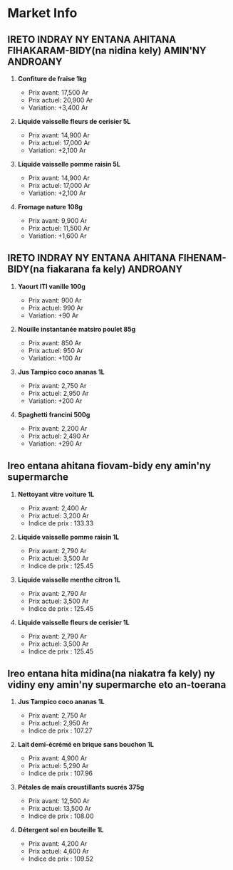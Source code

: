 # Market Info

## IRETO INDRAY NY ENTANA AHITANA FIHAKARAM-BIDY(na nidina kely) AMIN'NY ANDROANY

1. **Confiture de fraise 1kg**
   - Prix avant: 17,500 Ar
   - Prix actuel: 20,900 Ar
   - Variation: +3,400 Ar

2. **Liquide vaisselle fleurs de cerisier 5L**
   - Prix avant: 14,900 Ar
   - Prix actuel: 17,000 Ar
   - Variation: +2,100 Ar

3. **Liquide vaisselle pomme raisin 5L**
   - Prix avant: 14,900 Ar
   - Prix actuel: 17,000 Ar
   - Variation: +2,100 Ar

4. **Fromage nature 108g**
   - Prix avant: 9,900 Ar
   - Prix actuel: 11,500 Ar
   - Variation: +1,600 Ar

## IRETO INDRAY NY ENTANA AHITANA FIHENAM-BIDY(na fiakarana fa kely) ANDROANY

1. **Yaourt ITI vanille 100g**
   - Prix avant: 900 Ar
   - Prix actuel: 990 Ar
   - Variation: +90 Ar

2. **Nouille instantanée matsiro poulet 85g**
   - Prix avant: 850 Ar
   - Prix actuel: 950 Ar
   - Variation: +100 Ar

3. **Jus Tampico coco ananas 1L**
   - Prix avant: 2,750 Ar
   - Prix actuel: 2,950 Ar
   - Variation: +200 Ar

4. **Spaghetti francini 500g**
   - Prix avant: 2,200 Ar
   - Prix actuel: 2,490 Ar
   - Variation: +290 Ar

## Ireo entana ahitana fiovam-bidy eny amin'ny supermarche

1. **Nettoyant vitre voiture 1L**
   - Prix avant: 2,400 Ar
   - Prix actuel: 3,200 Ar
   - Indice de prix : 133.33

2. **Liquide vaisselle pomme raisin 1L**
   - Prix avant: 2,790 Ar
   - Prix actuel: 3,500 Ar
   - Indice de prix : 125.45

3. **Liquide vaisselle menthe citron 1L**
   - Prix avant: 2,790 Ar
   - Prix actuel: 3,500 Ar
   - Indice de prix : 125.45

4. **Liquide vaisselle fleurs de cerisier 1L**
   - Prix avant: 2,790 Ar
   - Prix actuel: 3,500 Ar
   - Indice de prix : 125.45

## Ireo entana hita midina(na niakatra fa kely) ny vidiny eny amin'ny supermarche eto an-toerana

1. **Jus Tampico coco ananas 1L**
   - Prix avant: 2,750 Ar
   - Prix actuel: 2,950 Ar
   - Indice de prix : 107.27

2. **Lait demi-écrémé en brique sans bouchon 1L**
   - Prix avant: 4,900 Ar
   - Prix actuel: 5,290 Ar
   - Indice de prix : 107.96

3. **Pétales de maïs croustillants sucrés 375g**
   - Prix avant: 12,500 Ar
   - Prix actuel: 13,500 Ar
   - Indice de prix : 108.00

4. **Détergent sol en bouteille 1L**
   - Prix avant: 4,200 Ar
   - Prix actuel: 4,600 Ar
   - Indice de prix : 109.52

